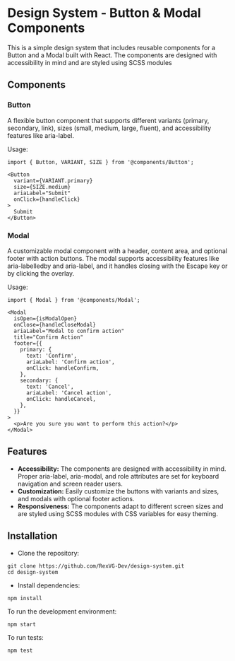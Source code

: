 # Design System - Button & Modal Components

This is a simple design system that includes reusable components for a Button and a Modal built with React. The components are designed with accessibility in mind and are styled using SCSS modules

## Components

### Button
A flexible button component that supports different variants (primary, secondary, link), sizes (small, medium, large, fluent), and accessibility features like aria-label.

Usage:
```
import { Button, VARIANT, SIZE } from '@components/Button';

<Button
  variant={VARIANT.primary}
  size={SIZE.medium}
  ariaLabel="Submit"
  onClick={handleClick}
>
  Submit
</Button>
```
### Modal
A customizable modal component with a header, content area, and optional footer with action buttons. The modal supports accessibility features like aria-labelledby and aria-label, and it handles closing with the Escape key or by clicking the overlay.

Usage:
```
import { Modal } from '@components/Modal';

<Modal
  isOpen={isModalOpen}
  onClose={handleCloseModal}
  ariaLabel="Modal to confirm action"
  title="Confirm Action"
  footer={{
    primary: {
      text: 'Confirm',
      ariaLabel: 'Confirm action',
      onClick: handleConfirm,
    },
    secondary: {
      text: 'Cancel',
      ariaLabel: 'Cancel action',
      onClick: handleCancel,
    },
  }}
>
  <p>Are you sure you want to perform this action?</p>
</Modal>

```

## Features
  - **Accessibility:** The components are designed with accessibility in mind. Proper aria-label, aria-modal, and role attributes are set for keyboard navigation and screen reader users.
  - **Customization:** Easily customize the buttons with variants and sizes, and modals with optional footer actions.
  - **Responsiveness:** The components adapt to different screen sizes and are styled using SCSS modules with CSS variables for easy theming.

## Installation
 - Clone the repository:
```
git clone https://github.com/RexVG-Dev/design-system.git
cd design-system
```

- Install dependencies:
```
npm install
```

To run the development environment:
```
npm start
```

To run tests:
```
npm test
```
